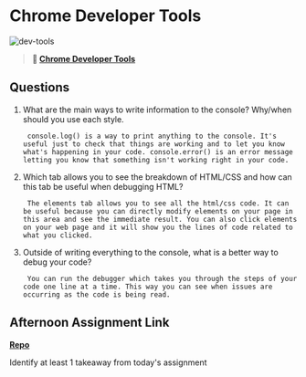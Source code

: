 # Chrome Developer Tools

![dev-tools](https://bcw.blob.core.windows.net/public/img/lesson-images/4571780153354770)

> **📖 [Chrome Developer Tools](https://codeworksacademy.com/fs-student-guide/resources/wk2/03-Chrome-Dev-Tools)**

## Questions

1. What are the main ways to write information to the console? Why/when should you use each style.

        console.log() is a way to print anything to the console. It's useful just to check that things are working and to let you know what's happening in your code. console.error() is an error message letting you know that something isn't working right in your code. 

2. Which tab allows you to see the breakdown of HTML/CSS and how can this tab be useful when debugging HTML?

        The elements tab allows you to see all the html/css code. It can be useful because you can directly modify elements on your page in this area and see the immediate result. You can also click elements on your web page and it will show you the lines of code related to what you clicked.

3. Outside of writing everything to the console, what is a better way to debug your code?

        You can run the debugger which takes you through the steps of your code one line at a time. This way you can see when issues are occurring as the code is being read.

## Afternoon Assignment Link

**[Repo](https://github.com/TamraPeterson/icecream-parlor)**

Identify at least 1 takeaway from today's assignment
